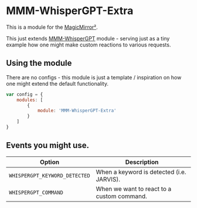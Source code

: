 # MMM-WhisperGPT-Extra

This is a module for the [MagicMirror²](https://github.com/MichMich/MagicMirror/).

This just extends [MMM-WhisperGPT]() module - serving just as a tiny example how one might make custom reactions to various requests.

## Using the module

There are no configs - this module is just a template / inspiration on how one might extend the default functionality.
```js
var config = {
    modules: [
        {
            module: 'MMM-WhisperGPT-Extra'        
        }
    ]
}
```

## Events you might use.

| Option                               | Description
|-----------------                     |-----------
| `WHISPERGPT_KEYWORD_DETECTED`        | When a keyword is detected (i.e. JARVIS).
| `WHISPERGPT_COMMAND`                 | When we want to react to a custom command. 
